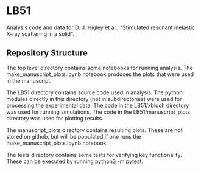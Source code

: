 # LB51

Analysis code and data for D. J. Higley et al., "Stimulated resonant inelastic X-ray scattering in a solid".

## Repository Structure

The top level directory contains some notebooks for running analysis. The make_manuscript_plots.ipynb notebook produces the plots that were used in the manuscript.

The LB51 directory contains source code used in analysis. The python modules directly in this directory (not in subdirectories) were used for processing the experimental data. The code in the LB51/xbloch directory was used for running simulations. The code in the LB51/manuscript_plots directory was used for plotting results.

The manuscript_plots directory contains resulting plots. These are not stored on github, but will be populated if one runs the make_manuscript_plots.ipynb notebook.

The tests directory contains some tests for verifying key functionality. These can be executed by running python3 -m pytest.
